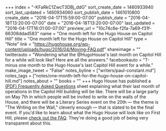 +++
index = "-KFaRkC1ZwcT3DBj_ddG"
sort_create_date = 1460933940
sort_last_updated = 1460934060
sort_publish_date = 1461010800
create_date = "2016-04-17T15:59:00-07:00"
publish_date = "2016-04-18T13:20:00-07:00"
date = "2016-04-18T13:20:00-07:00"
last_updated = "2016-04-17T16:01:00-07:00"
preview_url = "10c74c6e-f2fa-7a69-f31f-66308ddad583"
name = "One month left for the Hugo House on Capitol Hill"
title = "One month left for the Hugo House on Capitol Hill"
type = "Note"
link = "https://hugohouse.org/wp-content/uploads/hugo/2016/04/Moving-FAQ.pdf"
shareimage = ""
twitterauto = "Wondering what the @HugoHouse's last month on Capitol Hill for a while will look like? Here are all the answers."
facebookauto = "T-minus one month to the Hugo House's last Capitol Hill event for a while."
make_image_tweet = "False"
notes_byline = ["writers/paul-constant.md"]
notes_tags = ["notes/one-month-left-for-the-hugo-house-on-capitol-hill.md"]
notes_about = ""
books = ""
+++
Hugo House has published a [(PDF) Frequently Asked Questions](https://hugohouse.org/wp-content/uploads/hugo/2016/04/Moving-FAQ.pdf) sheet explaining what their last month of operations in the Capitol Hill building will be like. There will be a large party on May 7th in which people will be invited to write on the walls of the House, and there will be a Literary Series event on the 20th — the theme is "The Writing on the Wall," cleverly enough — that is slated to be the final event. If you'd like to learn about what the Hugo House will look like on First Hill, please [check out the FAQ](https://hugohouse.org/wp-content/uploads/hugo/2016/04/Moving-FAQ.pdf). They're doing a good job of being very transparent about this.